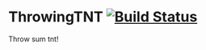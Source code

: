 # ThrowingTNT [![Build Status](https://travis-ci.org/boomboompower/ThrowingTNT.svg?branch=master)](https://travis-ci.org/boomboompower/ThrowingTNT)
Throw sum tnt!
